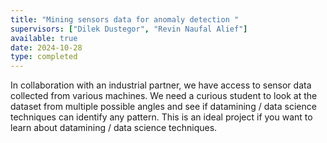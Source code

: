 ```yaml
---
title: "Mining sensors data for anomaly detection "
supervisors: ["Dilek Dustegor", "Revin Naufal Alief"]
available: true
date: 2024-10-28
type: completed
---
```

In collaboration with an industrial partner, we have access to sensor data collected from various machines. We need a curious student to look at the dataset from multiple possible angles and see if datamining / data science techniques can identify any pattern. This is an ideal project if you want to learn about datamining / data science techniques. 